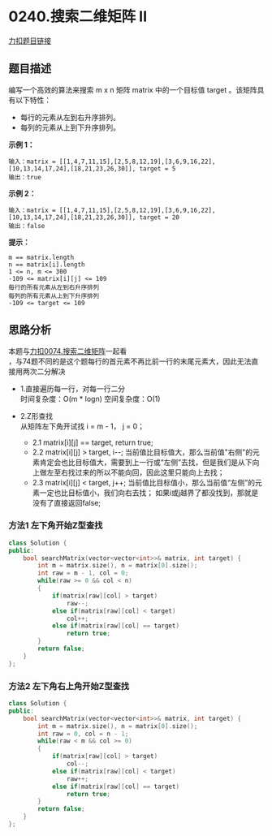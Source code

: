 # 0240.搜索二维矩阵 II

[力扣题目链接](https://leetcode-cn.com/problems/search-a-2d-matrix-ii/)  

## 题目描述  

编写一个高效的算法来搜索 m x n 矩阵 matrix 中的一个目标值 target 。该矩阵具有以下特性：

* 每行的元素从左到右升序排列。
* 每列的元素从上到下升序排列。  

**示例 1：**  

    输入：matrix = [[1,4,7,11,15],[2,5,8,12,19],[3,6,9,16,22],[10,13,14,17,24],[18,21,23,26,30]], target = 5
    输出：true  

**示例 2：**  

    输入：matrix = [[1,4,7,11,15],[2,5,8,12,19],[3,6,9,16,22],[10,13,14,17,24],[18,21,23,26,30]], target = 20
    输出：false  

**提示：**

    m == matrix.length
    n == matrix[i].length
    1 <= n, m <= 300
    -109 <= matrix[i][j] <= 109
    每行的所有元素从左到右升序排列
    每列的所有元素从上到下升序排列
    -109 <= target <= 109  



## 思路分析  
本题与[力扣0074.搜索二维矩阵](https://leetcode-cn.com/problems/search-a-2d-matrix/)一起看  
，与74题不同的是这个题每行的首元素不再比前一行的末尾元素大，因此无法直接用两次二分解决  

* 1.直接遍历每一行，对每一行二分    
    时间复杂度：O(m * logn)
    空间复杂度：O(1)  

* 2.Z形查找  
从矩阵左下角开试找 i = m - 1， j = 0；  
    * 2.1 matrix[i][j] == target, return true;
    * 2.2 matrix[i][j] > target, i--;   当前值比目标值大，那么当前值"右侧"的元素肯定会也比目标值大，需要到上一行或“左侧”去找，但是我们是从下向上做左至右找过来的所以不能向回，因此这里只能向上去找；
    * 2.3 matrix[i][j] < target, j++;   当前值比目标值小，那么当前值“左侧”的元素一定也比目标值小，我们向右去找；
如果i或j越界了都没找到，那就是没有了直接返回false;   

### 方法1 左下角开始Z型查找

```cpp
class Solution {
public:
    bool searchMatrix(vector<vector<int>>& matrix, int target) {
        int m = matrix.size(), n = matrix[0].size();
        int raw = m - 1, col = 0;
        while(raw >= 0 && col < n)
        {
            if(matrix[raw][col] > target)
                raw--;
            else if(matrix[raw][col] < target)
                col++;
            else if(matrix[raw][col] == target)
                return true;
        }
        return false;
    }
};
```


### 方法2 左下角右上角开始Z型查找  

```cpp
class Solution {
public:
    bool searchMatrix(vector<vector<int>>& matrix, int target) {
        int m = matrix.size(), n = matrix[0].size();
        int raw = 0, col = n - 1;
        while(raw < m && col >= 0)
        {
            if(matrix[raw][col] > target)
                col--;
            else if(matrix[raw][col] < target)
                raw++;
            else if(matrix[raw][col] == target)
                return true;
        }
        return false;
    }
};
```

